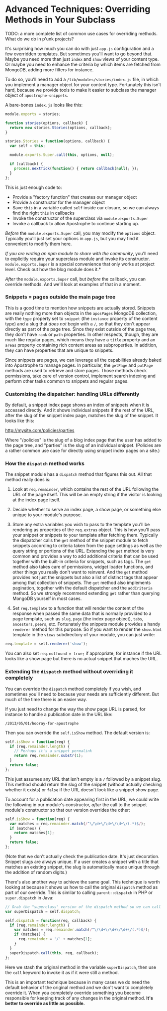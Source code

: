 # Advanced Techniques: Overriding Methods in Your Subclass

TODO: a more complete list of common use cases for overriding methods. What do we do in p'unk projects?

It's surprising how much you can do with just `app.js` configuration and a few overridden templates. But sometimes you'll want to go beyond that. Maybe you need more than just `index` and `show` views of your content type. Or maybe you need to enhance the criteria by which items are fetched from MongoDB, adding more filters for instance.

To do so, you'll need to add a `/lib/modules/stories/index.js` file, in which you implement a manager object for your content type. Fortunately this isn't hard, because we provide tools to make it easier to subclass the manager object of `apostrophe-snippets`.

A bare-bones `index.js` looks like this:

```javascript
module.exports = stories;

function stories(options, callback) {
  return new stories.Stories(options, callback);
}

stories.Stories = function(options, callback) {
  var self = this;

  module.exports.Super.call(this, options, null);

  if (callback) {
    process.nextTick(function() { return callback(null); });
  }
};
```

This is just enough code to:

* Provide a "factory function" that creates our manager object
* Provide a constructor for the manager object
* Save `this` in a variable called `self` inside our closure, so we can always find the right `this` in callbacks
* Invoke the constructor of the superclass via `module.exports.Super`
* Invoke a callback to allow Apostrophe to continue starting up.

*Before* the `module.exports.Super` call, you may modify the `options` object. Typically you'll just set your options in `app.js`, but you may find it convenient to modify them here.

*If you are writing an npm module to share with the community*, you'll need to explicitly require your superclass module and invoke its constructor. `module.exports.Super` is a special convenience that only works at project level. Check out how the blog module does it.*

*After* the `module.exports.Super` call, but *before* the callback, you can override methods. And we'll look at examples of that in a moment.

### Snippets = pages outside the main page tree

This is a good time to mention how snippets are actually stored. Snippets are really nothing more than objects in the `aposPages` MongoDB collection, with the `type` property set to `snippet` (the `instance` property of the content type) and a slug that *does not* begin with a `/`, so that they don't appear directly as part of the page tree. Since they exist outside of the page tree, they don't have `rank` or `path` properties. In other respects, though, they are much like regular pages, which means they have a `title` property and an `areas` property containing rich content areas as subproperties. In addition, they can have properties that are unique to snippets.

Since snippets are pages, we can leverage all the capabilities already baked into Apostrophe to manage pages. In particular, the `getPage` and `putPage` methods are used to retrieve and store pages. Those methods check permissions, take care of version control, implement search indexing and perform other tasks common to snippets and regular pages.

### Customizing the dispatcher: handling URLs differently

By default, a snippet index page shows an index of snippets when it is accessed directly. And it shows individual snippets if the rest of the URL, after the slug of the snippet index page, matches the slug of the snippet. It looks like this:

http://mysite.com/policies/parties

Where "/policies" is the slug of a blog index page that the user has added to the page tree, and "parties" is the slug of an individual snippet. (Policies are a rather common use case for directly using snippet index pages on a site.)

### How the `dispatch` method works

The snippet module has a `dispatch` method that figures this out. All that method really does is:

1. Look at `req.remainder`, which contains the rest of the URL following the URL of the page itself. This will be an empty string if the visitor is looking at the index page itself.

2. Decide whether to serve an index page, a show page, or something else unique to your module's purpose.

3. Store any extra variables you wish to pass to the template you'll be rendering as properties of the `req.extras` object. This is how you'll pass your snippet or snippets to your template after fetching them. Typically the dispatcher calls the `get` method of the snippet module to fetch snippets according to criteria taken from the page settings as well as the query string or portions of the URL. Extending the `get` method is very common and provides a way to add additional criteria that can be used together with the built-in criteria for snippets, such as tags. The `get` method also takes care of permissions, widget loader functions, and other things you really don't want to reinvent. And the `get` method provides not just the snippets but also a list of distinct tags that appear among that collection of snippets. The `get` method also implements pagination, together with the default dispatcher and the `addCriteria` method. So we strongly recommend extending `get` rather than querying MongoDB yourself in most cases.

4. Set `req.template` to a function that will render the content of the response when passed the same data that is normally provided to a page template, such as `slug`, `page` (the index page object), `tabs`, `ancestors`, `peers`, etc. Fortunately the snippets module provides a handy `renderer` method for this purpose. So if you want to render the `show.html` template in the `views` subdirectory of your module, you can just write:

```javascript
req.template = self.renderer('show');
```

You can also set `req.notfound = true;` if appropriate, for instance if the URL looks like a show page but there is no actual snippet that maches the URL.

### Extending the `dispatch` method without overriding it completely

You can override the `dispatch` method completely if you wish, and sometimes you'll need to because your needs are sufficiently different. But much of the time there is an easier way.

If you just need to change the way the show page URL is parsed, for instance to handle a publication date in the URL like:

    /2013/05/01/hooray-for-apostrophe

Then you can override the `self.isShow` method. The default version is:

```javascript
self.isShow = function(req) {
  if (req.remainder.length) {
    // Perhaps it's a snippet permalink
    return req.remainder.substr(1);
  }
  return false;
};
```

This just assumes any URL that isn't empty is a `/` followed by a snippet slug. This method should return the slug of the snippet (without actually checking whether it exists) or `false` if the URL doesn't look like a snippet show page.

To account for a publication date appearing first in the URL, we could write the following in our module's constructor, *after* the call to the snippet module's constructor so that our version overrides the other:

```javascript
self.isShow = function(req) {
  var matches = req.remainder.match(/^\/\d+\/\d+\/\d+\/(.*)$/);
  if (matches) {
    return matches[1];
  }
  return false;
};
```

(Note that we don't actually check the publication date. It's just decoration. Snippet slugs are always unique. If a user creates a snippet with a title that matches an existing snippet, the slug is automatically made unique through the addition of random digits.)

There's also another way to achieve the same goal. This technique is worth looking at because it shows us how to call the original `dispatch` method as part of our override. This is similar to calling `parent::dispatch` in PHP or `super.dispatch` in Java:

```javascript
// Grab the "superclass" version of the dispatch method so we can call it
var superDispatch = self.dispatch;

self.dispatch = function(req, callback) {
  if (req.remainder.length) {
    var matches = req.remainder.match(/^\/\d+\/\d+\/\d+\/(.*)$/);
    if (matches) {
      req.remainder = '/' + matches[1];
    }
  }
  superDispatch.call(this, req, callback);
};
```

Here we stash the original method in the variable `superDispatch`, then use the `call` keyword to invoke it as if it were still a method.

This is an important technique because in many cases we do need the default behavior of the original method and we don't want to completely override it. When you completely override something you become responsible for keeping track of any changes in the original method. **It's better to override as little as possible.**
